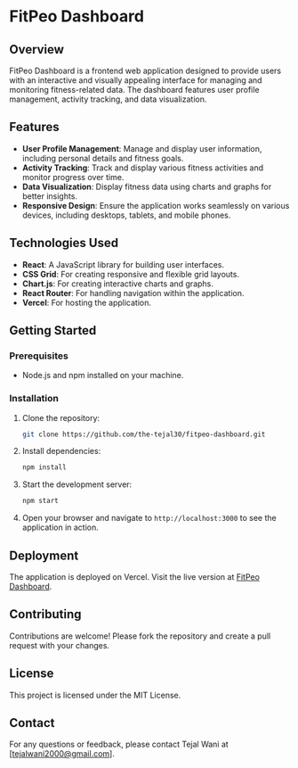 # FitPeo Dashboard

## Overview

FitPeo Dashboard is a frontend web application designed to provide users with an interactive and visually appealing interface for managing and monitoring fitness-related data. The dashboard features user profile management, activity tracking, and data visualization.

## Features

- **User Profile Management**: Manage and display user information, including personal details and fitness goals.
- **Activity Tracking**: Track and display various fitness activities and monitor progress over time.
- **Data Visualization**: Display fitness data using charts and graphs for better insights.
- **Responsive Design**: Ensure the application works seamlessly on various devices, including desktops, tablets, and mobile phones.

## Technologies Used

- **React**: A JavaScript library for building user interfaces.
- **CSS Grid**: For creating responsive and flexible grid layouts.
- **Chart.js**: For creating interactive charts and graphs.
- **React Router**: For handling navigation within the application.
- **Vercel**: For hosting the application.

## Getting Started

### Prerequisites

- Node.js and npm installed on your machine.

### Installation

1. Clone the repository:
    ```sh
    git clone https://github.com/the-tejal30/fitpeo-dashboard.git
    ```

2. Install dependencies:
    ```sh
    npm install
    ```

3. Start the development server:
    ```sh
    npm start
    ```

4. Open your browser and navigate to `http://localhost:3000` to see the application in action.


## Deployment

The application is deployed on Vercel. Visit the live version at [FitPeo Dashboard](https://fitpeo-dashboard-bytejal.vercel.app/).

## Contributing

Contributions are welcome! Please fork the repository and create a pull request with your changes.

## License

This project is licensed under the MIT License.

## Contact

For any questions or feedback, please contact Tejal Wani at [tejalwani2000@gmail.com].

